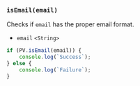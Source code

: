 ### ``isEmail(email)``
Checks if ``email`` has the proper email format.

- `email` `<String>`

```js
if (PV.isEmail(email)) {
    console.log(`Success`);
} else {
    console.log(`Failure`);
}
```